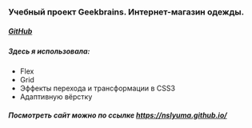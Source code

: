 ### Учебный проект Geekbrains. Интернет-магазин одежды.
##### [GitHub](http://github.com)
##### Здесь я использовала:
* Flex
* Grid
* Эффекты перехода и трансформации в CSS3
* Адаптивную вёрстку
##### Посмотреть сайт можно по ссылке https://nslyuma.github.io/
